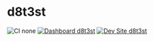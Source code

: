 # d8t3st

![CI none](https://img.shields.io/badge/ci-none-orange.svg)
[![Dashboard d8t3st](https://img.shields.io/badge/dashboard-d8t3st-yellow.svg)](https://dashboard.pantheon.io/sites/f16733e8-2a5f-4644-b0a4-a7956f0ce497#dev/code)
[![Dev Site d8t3st](https://img.shields.io/badge/site-d8t3st-blue.svg)](http://dev-d8t3st.pantheonsite.io/)